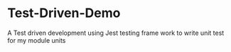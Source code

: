 # Test-Driven-Demo
A Test driven development using Jest testing frame work to write unit test for my module units 
